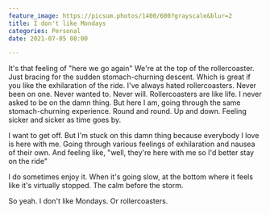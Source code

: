 ```yaml
---
feature_image: https://picsum.photos/1400/600?grayscale&blur=2
title: I don't like Mondays
categories: Personal
date: 2021-07-05 08:00

---
```

It's that feeling of "here we go again" We're at the top of the rollercoaster. Just bracing for the sudden stomach-churning descent. Which is great if you like the exhilaration of the ride. I've always hated rollercoasters. Never been on one. Never wanted to. Never will. Rollercoasters are like life. I never asked to be on the damn thing. But here I am, going through the same stomach-churning experience. Round and round. Up and down. Feeling sicker and sicker as time goes by.

I want to get off. But I'm stuck on this damn thing because everybody I love is here with me. Going through various feelings of exhilaration and nausea of their own. And feeling like, "well, they're here with me so I'd better stay on the ride"

I do sometimes enjoy it. When it's going slow, at the bottom where it feels like it's virtually stopped. The calm before the storm.

So yeah. I don't like Mondays. Or rollercoasters.